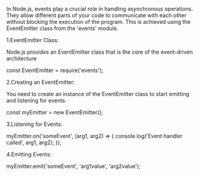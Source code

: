 In Node.js, events play a crucial role in handling asynchronous operations. They allow different parts of your code to communicate with each other without blocking the execution of the program. This is achieved using the EventEmitter class from the 'events' module.

1.EventEmitter Class:

Node.js provides an EventEmitter class that is the core of the event-driven architecture

const EventEmitter = require('events');

2.Creating an EventEmitter:

You need to create an instance of the EventEmitter class to start emitting and listening for events.

const myEmitter = new EventEmitter();

3.Listening for Events:

myEmitter.on('someEvent', (arg1, arg2) => {
console.log('Event handler called', arg1, arg2);
});

4.Emitting Events:

myEmitter.emit('someEvent', 'arg1value', 'arg2value');
